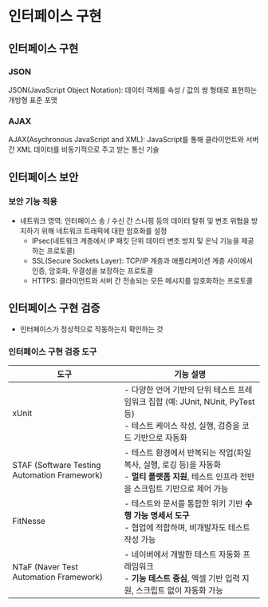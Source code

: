 # 인터페이스 구현

## 인터페이스 구현

### JSON

JSON(JavaScript Object Notation): 데이터 객체를 속성 / 값의 쌍 형태로 표현하는 개방형 표준 포맷

### AJAX

AJAX(Asychronous JavaScript and XML): JavaScript를 통해 클라이언트와 서버 간 XML 데이터를 비동기적으로 주고 받는 통신 기술

## 인터페이스 보안

### 보안 기능 적용

- 네트워크 영역: 인터페이스 송 / 수신 간 스니핑 등의 데이터 탈취 및 변조 위협을 방지하기 위해 네트워크 트래픽에 대한 암호화를 설정
  - IPsec(네트워크 계층에서 IP 패킷 단위 데이터 변조 방지 및 은닉 기능을 제공하는 프로토콜)
  - SSL(Secure Sockets Layer): TCP/IP 계층과 애플리케이션 계층 사이에서 인증, 암호화, 무결성을 보장하는 프로토콜
  - HTTPS: 클라이언트와 서버 간 전송되는 모든 메시지를 암호화하는 프로토콜

## 인터페이스 구현 검증

- 인터페이스가 정상적으로 작동하는지 확인하는 것

### 인터페이스 구현 검증 도구

| 도구                                         | 기능 설명                                                                                                                                      |
| -------------------------------------------- | ---------------------------------------------------------------------------------------------------------------------------------------------- |
| xUnit                                        | - 다양한 언어 기반의 단위 테스트 프레임워크 집합 (예: JUnit, NUnit, PyTest 등)<br>- 테스트 케이스 작성, 실행, 검증을 코드 기반으로 자동화      |
| STAF (Software Testing Automation Framework) | - 테스트 환경에서 반복되는 작업(파일 복사, 실행, 로깅 등)을 자동화<br>- **멀티 플랫폼 지원**, 테스트 인프라 전반을 스크립트 기반으로 제어 가능 |
| FitNesse                                     | - 테스트와 문서를 통합한 위키 기반 **수행 가능 명세서 도구**<br>- 협업에 적합하며, 비개발자도 테스트 작성 가능                                 |
| NTaF (Naver Test Automation Framework)       | - 네이버에서 개발한 테스트 자동화 프레임워크<br>- **기능 테스트 중심**, 엑셀 기반 입력 지원, 스크립트 없이 자동화 가능                         |
